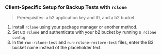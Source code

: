 ### Client-Specific Setup for Backup Tests with `rclone`
>Prerequisites: a b2 application key and ID, and a b2 bucket.

1. Install `rclone` using your package manager or another method.
2. Set up `rclone` and authenticate with your b2 bucket by running `$ rclone config`.
2. In the `run-rclone-test` and `run-rclone-restore-test` files, enter the B2 bucket name instead of the placeholder text.
